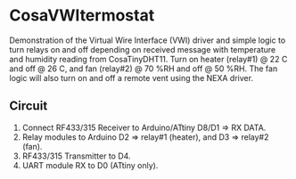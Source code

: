 CosaVWItermostat
===============
Demonstration of the Virtual Wire Interface (VWI) driver and
simple logic to turn relays on and off depending on received
message with temperature and humidity reading from CosaTinyDHT11.
Turn on heater (relay#1) @ 22 C and off @ 26 C, and fan (relay#2)
@ 70 %RH and off @ 50 %RH. The fan logic will also turn on and
off a remote vent using the NEXA driver.

Circuit
-------
1. Connect RF433/315 Receiver to Arduino/ATtiny D8/D1 => RX DATA.
2. Relay modules to Arduino D2 => relay#1 (heater), 
   and D3 => relay#2 (fan).
3. RF433/315 Transmitter to D4.
4. UART module RX to D0 (ATtiny only).
